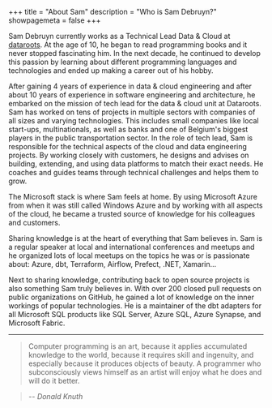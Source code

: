 +++
title = "About Sam"
description = "Who is Sam Debruyn?"
showpagemeta = false
+++

Sam Debruyn currently works as a Technical Lead Data & Cloud at [dataroots](https://dataroots.io/). At the age of 10, he began to read programming books and it never stopped fascinating him. In the next decade, he continued to develop this passion by learning about different programming languages and technologies and ended up making a career out of his hobby.

After gaining 4 years of experience in data & cloud engineering and after about 10 years of experience in software engineering and architecture, he embarked on the mission of tech lead for the data & cloud unit at Dataroots. Sam has worked on tens of projects in multiple sectors with companies of all sizes and varying technologies. This includes small companies like local start-ups, multinationals, as well as banks and one of Belgium's biggest players in the public transportation sector. In the role of tech lead, Sam is responsible for the technical aspects of the cloud and data engineering projects. By working closely with customers, he designs and advises on building, extending, and using data platforms to match their exact needs. He coaches and guides teams through technical challenges and helps them to grow.

The Microsoft stack is where Sam feels at home. By using Microsoft Azure from when it was still called Windows Azure and by working with all aspects of the cloud, he became a trusted source of knowledge for his colleagues and customers.

Sharing knowledge is at the heart of everything that Sam believes in. Sam is a regular speaker at local and international conferences and meetups and he organized lots of local meetups on the topics he was or is passionate about: Azure, dbt, Terraform, Airflow, Prefect, .NET, Xamarin...

Next to sharing knowledge, contributing back to open source projects is also something Sam truly believes in. With over 200 closed pull requests on public organizations on GitHub, he gained a lot of knowledge on the inner workings of popular technologies. He is a maintainer of the dbt adapters for all Microsoft SQL products like SQL Server, Azure SQL, Azure Synapse, and Microsoft Fabric.

---

> Computer programming is an art,
because it applies accumulated knowledge to the world,
because it requires skill and ingenuity,
and especially because it produces objects of beauty.
A programmer who subconsciously views himself as an artist
will enjoy what he does and will do it better.

> -- <cite>Donald Knuth</cite>
